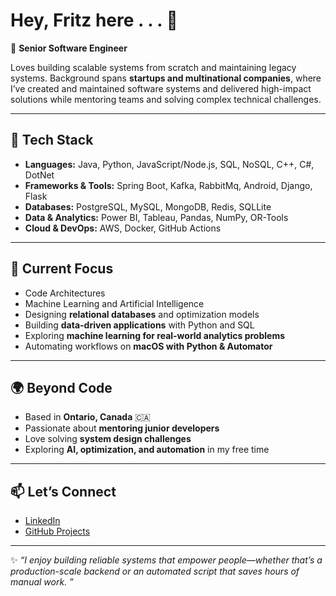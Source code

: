 # Hey, Fritz here . . . 👋  

🚀 **Senior Software Engineer**  

Loves building scalable systems from scratch and maintaining legacy systems. Background spans **startups and multinational companies**, where I’ve created and maintained software systems and delivered high-impact solutions while mentoring teams and solving complex technical challenges.  

---

## 🔧 Tech Stack
- **Languages:** Java, Python, JavaScript/Node.js, SQL, NoSQL, C++, C#, DotNet
- **Frameworks & Tools:** Spring Boot, Kafka, RabbitMq, Android, Django, Flask
- **Databases:** PostgreSQL, MySQL, MongoDB, Redis, SQLLite  
- **Data & Analytics:** Power BI, Tableau, Pandas, NumPy, OR-Tools  
- **Cloud & DevOps:** AWS, Docker, GitHub Actions  

---

## 📌 Current Focus
- Code Architectures
- Machine Learning and Artificial Intelligence
- Designing **relational databases** and optimization models  
- Building **data-driven applications** with Python and SQL  
- Exploring **machine learning for real-world analytics problems**  
- Automating workflows on **macOS with Python & Automator**  

---

## 🌍 Beyond Code
- Based in **Ontario, Canada** 🇨🇦  
- Passionate about **mentoring junior developers**  
- Love solving **system design challenges**  
- Exploring **AI, optimization, and automation** in my free time  

---

## 📫 Let’s Connect
- [LinkedIn](https://www.linkedin.com/in/hilfritzcamallere/)  
- [GitHub Projects](https://github.com/hilfritz)  

---

✨ _“I enjoy building reliable systems that empower people—whether that’s a production-scale backend or an automated script that saves hours of manual work. ”_  
